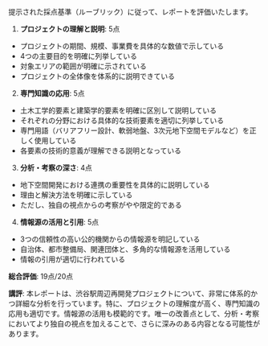 提示された採点基準（ルーブリック）に従って、レポートを評価いたします。

1. **プロジェクトの理解と説明**: 5点
- プロジェクトの期間、規模、事業費を具体的な数値で示している
- 4つの主要目的を明確に列挙している
- 対象エリアの範囲が明確に示されている
- プロジェクトの全体像を体系的に説明できている

2. **専門知識の応用**: 5点
- 土木工学的要素と建築学的要素を明確に区別して説明している
- それぞれの分野における具体的な技術要素を適切に列挙している
- 専門用語（バリアフリー設計、軟弱地盤、3次元地下空間モデルなど）を正しく使用している
- 各要素の技術的意義が理解できる説明となっている

3. **分析・考察の深さ**: 4点
- 地下空間開発における連携の重要性を具体的に説明している
- 理由と解決方法を明確に示している
- ただし、独自の視点からの考察がやや限定的である

4. **情報源の活用と引用**: 5点
- 3つの信頼性の高い公的機関からの情報源を明記している
- 自治体、都市整備局、関連団体と、多角的な情報源を活用している
- 情報の引用が適切に行われている

**総合評価**: 19点/20点

**講評**:
本レポートは、渋谷駅周辺再開発プロジェクトについて、非常に体系的かつ詳細な分析を行っています。特に、プロジェクトの理解度が高く、専門知識の応用も適切です。情報源の活用も模範的です。唯一の改善点として、分析・考察においてより独自の視点を加えることで、さらに深みのある内容となる可能性があります。